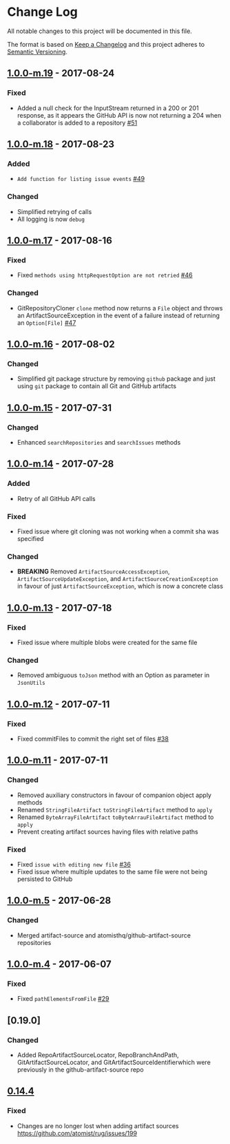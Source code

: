 # Change Log

All notable changes to this project will be documented in this file.

The format is based on [Keep a Changelog](http://keepachangelog.com/)
and this project adheres to [Semantic Versioning](http://semver.org/).

## [1.0.0-m.19] - 2017-08-24

[1.0.0-m.19]: https://github.com/atomist/artifact-source/compare/1.0.0-m.18...1.0.0-m.19

### Fixed

-   Added a null check for the InputStream returned in a 200 or 201 response, as it appears the GitHub API
    is now not returning a 204 when a collaborator is added to a repository [#51][51]
    
[51]: https://github.com/atomist/artifact-source/issues/51

## [1.0.0-m.18] - 2017-08-23

[1.0.0-m.18]: https://github.com/atomist/artifact-source/compare/1.0.0-m.17...1.0.0-m.18

### Added

-   `Add function for listing issue events` [#49][49]

[49]: https://github.com/atomist/artifact-source/issues/49

### Changed

-   Simplified retrying of calls
-   All logging is now `debug`

## [1.0.0-m.17] - 2017-08-16

[1.0.0-m.17]: https://github.com/atomist/artifact-source/compare/1.0.0-m.16...1.0.0-m.17

### Fixed

-   Fixed `methods using httpRequestOption are not retried` [#46][46]

[46]: https://github.com/atomist/artifact-source/issues/46

### Changed

-   GitRepositoryCloner `clone` method now returns a `File` object and throws an 
    ArtifactSourceException in the event of a failure instead of returning an
    `Option[File]` [#47][47]

[47]: https://github.com/atomist/artifact-source/issues/47

## [1.0.0-m.16] - 2017-08-02

[1.0.0-m.16]: https://github.com/atomist/artifact-source/compare/1.0.0-m.15...1.0.0-m.16

### Changed

-   Simplified git package structure by removing `github` package and just using `git` package
    to contain all Git and GitHub artifacts

## [1.0.0-m.15] - 2017-07-31

[1.0.0-m.15]: https://github.com/atomist/artifact-source/compare/1.0.0-m.14...1.0.0-m.15

### Changed

-   Enhanced `searchRepositories` and `searchIssues` methods

## [1.0.0-m.14] - 2017-07-28

[1.0.0-m.14]: https://github.com/atomist/artifact-source/compare/1.0.0-m.13...1.0.0-m.14

### Added
    
-   Retry of all GitHub API calls

### Fixed

-   Fixed issue where git cloning was not working when a commit sha was specified

### Changed

-   **BREAKING** Removed `ArtifactSourceAccessException`, `ArtifactSourceUpdateException`, and `ArtifactSourceCreationException`
    in favour of just `ArtifactSourceException`, which is now a concrete class

## [1.0.0-m.13] - 2017-07-18

[1.0.0-m.13]: https://github.com/atomist/artifact-source/compare/1.0.0-m.12...1.0.0-m.13

### Fixed

-   Fixed issue where multiple blobs were created for the same file

### Changed

-   Removed ambiguous `toJson` method with an Option as parameter in `JsonUtils`

## [1.0.0-m.12] - 2017-07-11

[1.0.0-m.12]: https://github.com/atomist/artifact-source/compare/1.0.0-m.11...1.0.0-m.12

### Fixed

-   Fixed commitFiles to commit the right set of files [#38][38]

[38]: https://github.com/atomist/artifact-source/issues/38

## [1.0.0-m.11] - 2017-07-11

[1.0.0-m.11]: https://github.com/atomist/artifact-source/compare/1.0.0-m.5...1.0.0-m.11

### Changed

-   Removed auxiliary constructors in favour of companion object apply methods
-   Renamed `StringFileArtifact` `toStringFileArtifact` method to `apply`
-   Renamed `ByteArrayFileArtifact` `toByteArrauFileArtifact` method to `apply`
-   Prevent creating artifact sources having files with relative paths

### Fixed

-   Fixed `issue with editing new file` [#36][36]
-   Fixed issue where multiple updates to the same file were not being persisted to GitHub

[36]: https://github.com/atomist/artifact-source/issues/36

## [1.0.0-m.5] - 2017-06-28

[1.0.0-m.5]: https://github.com/atomist/artifact-source/compare/1.0.0-m.4...1.0.0-m.5

### Changed

-   Merged artifact-source and atomisthq/github-artifact-source repositories

## [1.0.0-m.4] - 2017-06-07

[1.0.0-m.4]: https://github.com/atomist/artifact-source/compare/1.0.0-m.3...1.0.0-m.4

### Fixed

-   Fixed `pathElementsFromFile` [#29][29]

[29]: https://github.com/atomist/artifact-source/issues/29

## [0.19.0]

### Changed

-   Added RepoArtifactSourceLocator, RepoBranchAndPath, GitArtifactSourceLocator,
    and GitArtifactSourceIdentifierwhich were previously in the 
    github-artifact-source repo
    
[Unreleased]: https://github.com/atomist/artifact-source/compare/0.14.4...HEAD

## [0.14.4]

[0.14.4]: https://github.com/atomist/artifact-source/compare/0.14.3...0.14.4

### Fixed

-   Changes are no longer lost when adding artifact sources
    https://github.com/atomist/rug/issues/199
